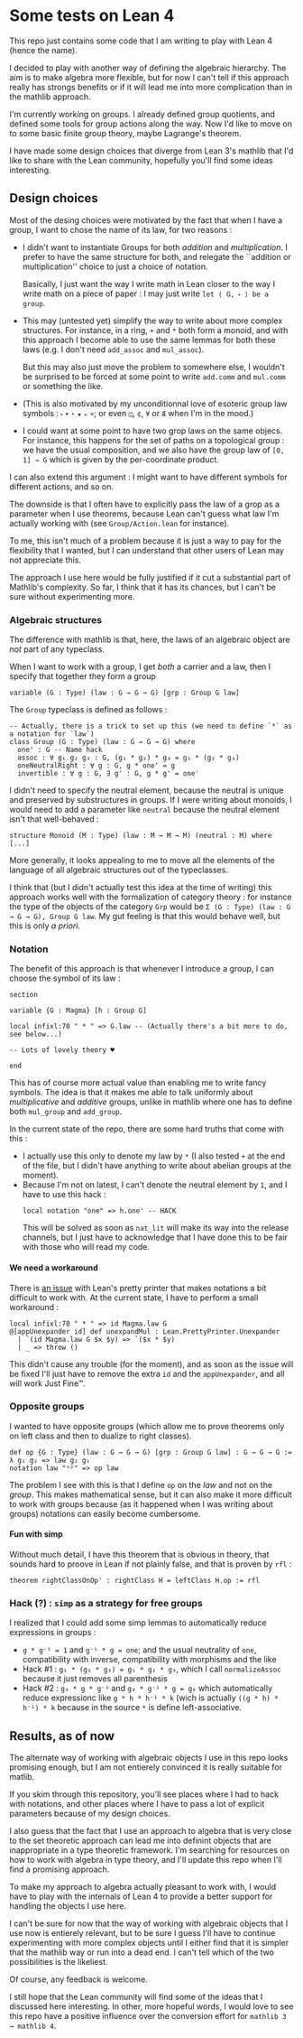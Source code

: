 
# Some tests on Lean 4

This repo just contains some code that I am writing to play with Lean 4
(hence the name).

I decided to play with another way of defining the algebraic hierarchy.
The aim is to make algebra more flexible, but for now I can't tell if this approach
really has strongs benefits or if it will lead me into more complication than in
the mathlib approach.

I'm currently working on groups. I already defined group quotients, and defined some tools
for group actions along the way. Now I'd like to move on to some basic finite group theory,
maybe Lagrange's theorem.

I have made some design choices that diverge from Lean 3's mathlib that I'd like
to share with the Lean community, hopefully you'll find some ideas interesting.

## Design choices

Most of the desing choices were motivated by the fact that when I have a group,
I want to chose the name of its law, for two reasons :
 * I didn't want to instantiate Groups for both _addition_ and _multiplication_.
   I prefer to have the same structure for both, and relegate the ``addition or
   multiplication'' choice to just a choice of notation.

   Basically, I just want the way I write math in Lean closer to the way I write
   math on a piece of paper : I may just write `let ⟨ G, ⬝ ⟩ be a group`.
 * This may (untested yet) simplify the way to write about more complex structures.
   For instance, in a ring, `+` and `*` both form a monoid, and with this approach
   I become able to use the same lemmas for both these laws (e.g. I don't need `add_assoc` and `mul_assoc`).

   But this may also just move the problem to somewhere else, I wouldn't be surprised to be
   forced at some point to write `add.comm` and `mul.comm` or something the like.
 *  (This is also motivated by my unconditionnal love of esoteric group law symbols :
   `⬝` `∙` `⋆` `★` `▵` `¤`; or even `◫`, `¢`, `¥` or `Æ` when I'm in the mood.)
 * I could want at some point to have two grop laws on the same objecs.
   For instance, this happens for the set of paths on a topological group :
   we have the usual composition, and we also have the group law of
   `[0, 1] → G` which is given by the per-coordinate product.

I can also extend this argument : I might want to have different symbols for different
actions, and so on.

The downside is that I often have to explicitly pass the law of a grop as a parameter when I
use theorems, because Lean can't guess what law I'm actually working with
(see `Group/Action.lean` for instance).

To me, this isn't much of a problem because it is just a way to pay for the flexibility that I wanted,
but I can understand that other users of Lean may not appreciate this.

The approach I use here would be fully justified if it cut a substantial part of Mathlib's complexity.
So far, I think that it has its chances, but I can't be sure without experimenting more.

### Algebraic structures

The difference with mathlib is that, here, the laws of an algebraic object are _not_ part of any typeclass.

When I want to work with a group, I get _both_ a carrier and a law, then I specify that together
they form a group
```lean
variable (G : Type) (law : G → G → G) [grp : Group G law]
```

The `Group` typeclass is defined as follows :

```lean
-- Actually, there is a trick to set up this (we need to define `*` as a notation for `law`)
class Group (G : Type) (law : G → G → G) where
  one' : G -- Name hack
  assoc : ∀ g₁ g₂ g₃ : G, (g₁ * g₂) * g₃ = g₁ * (g₂ * g₃)
  oneNeutralRight : ∀ g : G, g * one' = g
  invertible : ∀ g : G, ∃ g' : G, g * g' = one'
```

I didn't need to specify the neutral element,
because the neutral is unique and preserved by substructures in groups.
If I were writing about monoids, I would need to add a parameter like `neutral`
because the neutral element isn't that well-behaved :

```lean
structure Monoid (M : Type) (law : M → M → M) (neutral : M) where [...]
```

More generally, it looks appealing to me to move all the elements of the language of all
algebraic structures out of the typeclasses.

I think that (but I didn't actually test this idea at the time of writing) this
approach works well with the formalization of category theory : for instance the type
of the objects of the category `Grp` would be
  `Σ (G : Type) (law : G → G → G), Group G law`.
My gut feeling is that this would behave well, but this is only _a priori_.

### Notation

The benefit of this approach is that whenever I introduce a group, I can choose
the symbol of its law :

```lean
section

variable {G : Magma} [h : Group G]

local infixl:70 " * " => G.law -- (Actually there's a bit more to do, see below...)

-- Lots of lovely theory ♥

end
```

This has of course more actual value than enabling me to write fancy symbols.
The idea is that it makes me able to talk uniformly about _multiplicative_ and _additive_ groups,
unlike in mathlib where one has to define both `mul_group` and `add_group`.

In the current state of the repo, there are some hard truths that come with this :
 * I actually use this only to denote my law by `*` (I also tested `+` at the
   end of the file, but I didn't have anything to write about abelian groups
   at the moment).
 * Because I'm not on latest, I can't denote the neutral element by `1`, and I have
   to use this hack :
   ```lean
   local notation "one" => h.one' -- HACK
   ```
   This will be solved as soon as `nat_lit` will make its way into the release
   channels, but I just have to acknowledge that I have done this to be fair
   with those who will read my code.

#### We need a workaround

There is [an issue](https://github.com/leanprover/lean4/issues/465) with Lean's
pretty printer that makes notations a bit difficult to work with. At the current state,
I have to perform a small workaround :

```lean
local infixl:70 " * " => id Magma.law G
@[appUnexpander id] def unexpandMul : Lean.PrettyPrinter.Unexpander
  | `(id Magma.law G $x $y) => `($x * $y)
  | _ => throw ()
```

This didn't cause any trouble (for the moment), and as soon as the issue will be fixed
I'll just have to remove the extra `id` and the `appUnexpander`, and all will work
Just Fine™.

### Opposite groups

I wanted to have opposite groups (which allow me to prove theorems only on left
class and then to dualize to right classes).
```lean
def op {G : Type} (law : G → G → G) [grp : Group G law] : G → G → G := λ g₁ g₂ => law g₂ g₁
notation law "ᵒᵖ" => op law
```

The problem I see with this is that I define `op` on the _law_ and not on the _group_.
This makes mathematical sense, but it can also make it more difficult to work with groups
because (as it happened when I was writing about groups) notations can easily become cumbersome.

#### Fun with simp

Without much detail, I have this theorem that is obvious in theory, that sounds
hard to proove in Lean if not plainly false, and that is proven by `rfl` :
```lean
theorem rightClassOnOp' : rightClass H = leftClass H.op := rfl
```

### Hack (?) : `simp` as a strategy for free groups

I realized that I could add some simp lemmas to automatically reduce expressions
in groups :
 * `g * g⁻¹ = 1` and `g⁻¹ * g = one`; and the usual neutrality of `one`,
   compatibility with inverse, compatibility with morphisms and the like
 * Hack #1 : `g₁ * (g₂ * g₃) = g₁ * g₂ * g₃`, which I call `normalizeAssoc`
   because it just removes all parenthesis
 * Hack #2 : `g₀ * g * g⁻¹` and `g₀ * g⁻¹ * g = g₀` which automatically
   reduce expressionc like `g * h * h⁻¹ * k` (wich is actually `((g * h) * h⁻¹) * k`
   because in the source `*` is define left-associative.

## Results, as of now

The alternate way of working with algebraic objects I use in this repo looks promising
enough, but I am not entierely convinced it is really suitable for matlib.

If you skim through this repository, you'll see places where I had to hack with notations,
and other places where I have to pass a lot of explicit parameters because of my design choices.

I also guess that the fact that I use an approach to algebra that is very close to the set theoretic
approach can lead me into definint objects that are inappropriate in a type theoretic framework.
I'm searching for resources on how to work with algebra in type theory, and I'll update this
repo when I'll find a promising approach.

To make my approach to algebra actually pleasant to work with, I would have to play with the internals of
Lean 4 to provide a better support for handling the objects I use here.

I can't be sure for now that the way of working with algebraic objects that I use now
is entierely relevant, but to be sure I guess I'll have to continue experimenting with
more complex objects until I either find that it is simpler that the mathlib way or
run into a dead end. I can't tell which of the two possibilities is the likeliest.

Of course, any feedback is welcome.

I still hope that the Lean community will find some of the ideas that I discussed here
interesting. In other, more hopeful words, I would love to see this repo have
a positive influence over the conversion effort for `mathlib 3 → mathlib 4`.
